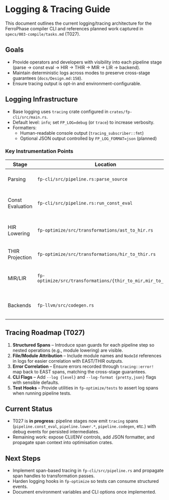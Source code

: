 # Logging & Tracing Guide

This document outlines the current logging/tracing architecture for the FerroPhase compiler CLI and references planned
work captured in `specs/003-compile/tasks.md` (T027).

## Goals

- Provide operators and developers with visibility into each pipeline stage (parse → const eval → HIR → THIR → MIR → LIR → backend).
- Maintain deterministic logs across modes to preserve cross-stage guarantees (`docs/Design.md:158`).
- Ensure tracing output is opt-in and environment-configurable.

## Logging Infrastructure

- Base logging uses `tracing` crate configured in `crates/fp-cli/src/main.rs`.
- Default level: `info`; set `FP_LOG=debug` (or `trace`) to increase verbosity.
- Formatters:
  - Human-readable console output (`tracing_subscriber::fmt`)
  - Optional JSON output controlled by `FP_LOG_FORMAT=json` (planned)

### Key Instrumentation Points

| Stage            | Location                                           | Notes                                     |
|------------------|----------------------------------------------------|-------------------------------------------|
| Parsing          | `fp-cli/src/pipeline.rs:parse_source`              | Emits source path and module count        |
| Const Evaluation | `fp-cli/src/pipeline.rs:run_const_eval`            | Logs dependency graph and evaluation time |
| HIR Lowering     | `fp-optimize/src/transformations/ast_to_hir.rs`    | Span-preserving logs, TODO for modules    |
| THIR Projection  | `fp-optimize/src/transformations/hir_to_thir.rs`   | Placeholder instrumentation, to be expanded|
| MIR/LIR          | `fp-optimize/src/transformations/{thir_to_mir,mir_to_lir}` | MIR builds the Rust-style SSA graph; logging yet minimal |
| Backends         | `fp-llvm/src/codegen.rs`                           | Emits target triple, optimisation level   |

## Tracing Roadmap (T027)

1. **Structured Spans** – Introduce span guards for each pipeline step so nested operations (e.g., module lowering) are visible.
2. **File/Module Attribution** – Include module names and `NodeId` references in logs for easier correlation with EAST/THIR outputs.
3. **Error Correlation** – Ensure errors recorded through `tracing::error!` map back to EAST spans, matching the cross-stage guarantees.
4. **CLI Flags** – Add `--log {level}` and `--log-format {pretty,json}` flags with sensible defaults.
5. **Test Hooks** – Provide utilities in `fp-optimize/tests` to assert log spans when running pipeline tests.

## Current Status

- T027 is **in progress**: pipeline stages now emit `tracing` spans (`pipeline.const_eval`, `pipeline.lower.*`,
  `pipeline.codegen`, etc.) with debug events for persisted intermediates.
- Remaining work: expose CLI/ENV controls, add JSON formatter, and propagate span context into optimisation crates.

## Next Steps

- Implement span-based tracing in `fp-cli/src/pipeline.rs` and propagate span handles to transformation passes.
- Harden logging hooks in `fp-optimize` so tests can consume structured events.
- Document environment variables and CLI options once implemented.

